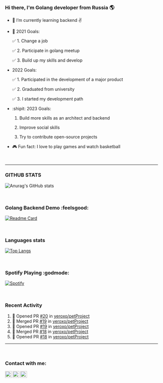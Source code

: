 ### Hi there, I'm Golang developer from Russia 🌎

- 🌱 I’m currently learning backend ✌
- 👻 2021 Goals: 

  :white_check_mark: 1. Change a job
  
  :white_check_mark: 2. Participate in golang meetup
  
  :white_check_mark: 3. Build up my skills and develop
  
- 2022 Goals:

  :white_check_mark: 1. Participated in the development of a major product

  :white_check_mark: 2. Graduated from university

  :white_check_mark: 3. I started my development path
  
- :shipit: 2023 Goals:

  1. Build more skills as an architect and backend

  2. Improve social skills

  3. Try to contribute open-source projects

- 🎮 Fun fact: I love to play games and watch basketball


<br />



---

### GITHUB STATS

![Anurag's GitHub stats](https://github-readme-stats.vercel.app/api?username=onohite&show_icons=false&theme=cobalt)

<br />

### Golang Backend Demo :feelsgood:
[![Readme Card](https://github-readme-stats.vercel.app/api/pin/?username=onohite&repo=petProject)](https://github.com/onohite/petProject)

<br />

### Languages stats
[![Top Langs](https://github-readme-stats.vercel.app/api/top-langs/?username=onohite&langs_count=6)](https://github.com/onohite)

<br />

### Spotify Playing :godmode:  
[![Spotify](https://spotify-github-readme.vercel.app/api/spotify)](https://open.spotify.com/playlist/7ASQPty7dSWufFW6Vmghi8?si=cae0862bd50547f8)

<br />

### Recent Activity
<!--START_SECTION:activity-->
1. 💪 Opened PR [#20](https://github.com/yeroxo/petProject/pull/20) in [yeroxo/petProject](https://github.com/yeroxo/petProject)
2. 🎉 Merged PR [#19](https://github.com/yeroxo/petProject/pull/19) in [yeroxo/petProject](https://github.com/yeroxo/petProject)
3. 💪 Opened PR [#19](https://github.com/yeroxo/petProject/pull/19) in [yeroxo/petProject](https://github.com/yeroxo/petProject)
4. 🎉 Merged PR [#18](https://github.com/yeroxo/petProject/pull/18) in [yeroxo/petProject](https://github.com/yeroxo/petProject)
5. 💪 Opened PR [#18](https://github.com/yeroxo/petProject/pull/18) in [yeroxo/petProject](https://github.com/yeroxo/petProject)
<!--END_SECTION:activity-->

---

<br />

### Contact with me:
[<img align="left" alt="onohite"  width=22px  src="https://cdn.jsdelivr.net/npm/simple-icons@v3/icons/telegram.svg" />][telegram] 
[<img align="left" alt="onohite |  LinkedIn" width=22px  src="https://cdn.jsdelivr.net/npm/simple-icons@v3/icons/linkedin.svg" />][linkedin]
[<img align="left" alt="onohite | Instagram"  width=22px  src="https://cdn.jsdelivr.net/npm/simple-icons@v3/icons/instagram.svg" />][instagram]

<br />

[telegram]: https://t.me/onohite
[linkedin]: https://www.linkedin.cn/in/artem-kolyvanov/
[instagram]: https://www.instagram.com/onohite/












